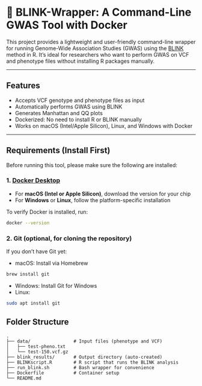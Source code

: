 # 🌾 BLINK-Wrapper: A Command-Line GWAS Tool with Docker

This project provides a lightweight and user-friendly command-line wrapper for running Genome-Wide Association Studies (GWAS) using the [BLINK](https://github.com/YaoZhou89/BLINK) method in R. It’s ideal for researchers who want to perform GWAS on VCF and phenotype files without installing R packages manually.


---

##  Features

- Accepts VCF genotype and phenotype files as input
- Automatically performs GWAS using BLINK
- Generates Manhattan and QQ plots
- Dockerized: No need to install R or BLINK manually
- Works on macOS (Intel/Apple Silicon), Linux, and Windows with Docker

---

## Requirements (Install First)

Before running this tool, please make sure the following are installed:

### 1. [Docker Desktop](https://www.docker.com/products/docker-desktop)
- For **macOS (Intel or Apple Silicon)**, download the version for your chip
- For **Windows** or **Linux**, follow the platform-specific installation

To verify Docker is installed, run:
```bash
docker --version
```

### 2. Git (optional, for cloning the repository)
If you don’t have Git yet:
- macOS: Install via Homebrew
```bash
brew install git
```
- Windows: Install Git for Windows
- Linux:
```bash
sudo apt install git
```

## Folder Structure
```pgsql
.
├── data/                # Input files (phenotype and VCF)
│   ├── test-pheno.txt
│   └── test-150.vcf.gz
├── blink_results/       # Output directory (auto-created)
├── BLINKscript.R        # R script that runs the BLINK analysis
├── run_blink.sh         # Bash wrapper for convenience
├── Dockerfile           # Container setup
└── README.md
```


